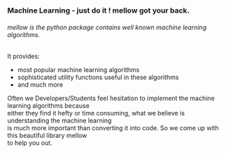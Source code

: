 ### Machine Learning - just do it ! mellow got your back. 
###### mellow is the python package contains well known machine learning algorithms.
It provides:
- most popular machine learning algorithms
- sophisticated utility functions useful in these algorithms
- and much more

Often we Developers/Students feel hesitation to implement the machine learning algorithms because</br>
either they find it hefty or time consuming, what we believe is understanding the machine learning</br>
is much more important than converting it into code. So we come up with this beautiful library mellow</br>
to help you out.
